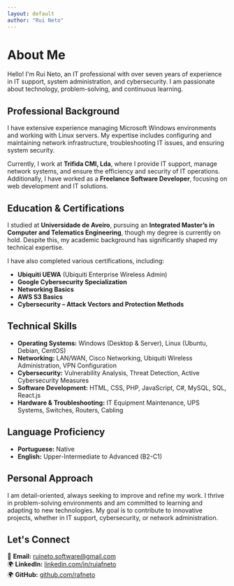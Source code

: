 ```yaml
---
layout: default
author: "Rui Neto"
---
```


# About Me

Hello! I'm Rui Neto, an IT professional with over seven years of experience in IT support, system administration, and cybersecurity. I am passionate about technology, problem-solving, and continuous learning.  

## Professional Background  

I have extensive experience managing Microsoft Windows environments and working with Linux servers. My expertise includes configuring and maintaining network infrastructure, troubleshooting IT issues, and ensuring system security.  

Currently, I work at **Trifida CMI, Lda**, where I provide IT support, manage network systems, and ensure the efficiency and security of IT operations. Additionally, I have worked as a **Freelance Software Developer**, focusing on web development and IT solutions.  

## Education & Certifications  

I studied at **Universidade de Aveiro**, pursuing an **Integrated Master’s in Computer and Telematics Engineering**, though my degree is currently on hold. Despite this, my academic background has significantly shaped my technical expertise.  

I have also completed various certifications, including:  
- **Ubiquiti UEWA** (Ubiquiti Enterprise Wireless Admin)  
- **Google Cybersecurity Specialization**  
- **Networking Basics**  
- **AWS S3 Basics**  
- **Cybersecurity – Attack Vectors and Protection Methods**  

## Technical Skills  

- **Operating Systems:** Windows (Desktop & Server), Linux (Ubuntu, Debian, CentOS)  
- **Networking:** LAN/WAN, Cisco Networking, Ubiquiti Wireless Administration, VPN Configuration  
- **Cybersecurity:** Vulnerability Analysis, Threat Detection, Active Cybersecurity Measures  
- **Software Development:** HTML, CSS, PHP, JavaScript, C#, MySQL, SQL, React.js  
- **Hardware & Troubleshooting:** IT Equipment Maintenance, UPS Systems, Switches, Routers, Cabling  

## Language Proficiency  

- **Portuguese:** Native  
- **English:** Upper-Intermediate to Advanced (B2-C1)  

## Personal Approach  

I am detail-oriented, always seeking to improve and refine my work. I thrive in problem-solving environments and am committed to learning and adapting to new technologies. My goal is to contribute to innovative projects, whether in IT support, cybersecurity, or network administration.  

## Let's Connect  

📧 **Email:** ruineto.software@gmail.com  
🌍 **LinkedIn:** [linkedin.com/in/ruiafneto](https://www.linkedin.com/in/ruiafneto)  
🌍 **GitHub:** [github.com/rafneto](https://github.com/rafneto)  


